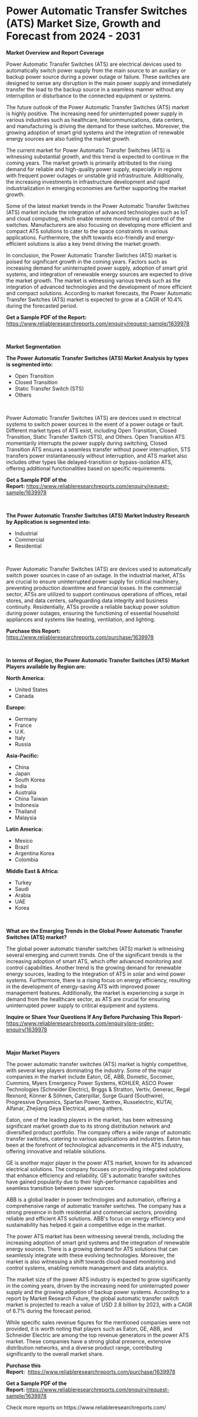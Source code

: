 <p><h1>Power Automatic Transfer Switches (ATS) Market Size, Growth and Forecast from 2024 - 2031</h1></p><p><strong>Market Overview and Report Coverage</strong></p>
<p><p>Power Automatic Transfer Switches (ATS) are electrical devices used to automatically switch power supply from the main source to an auxiliary or backup power source during a power outage or failure. These switches are designed to sense any disruption in the main power supply and immediately transfer the load to the backup source in a seamless manner without any interruption or disturbance to the connected equipment or systems.</p><p>The future outlook of the Power Automatic Transfer Switches (ATS) market is highly positive. The increasing need for uninterrupted power supply in various industries such as healthcare, telecommunications, data centers, and manufacturing is driving the demand for these switches. Moreover, the growing adoption of smart grid systems and the integration of renewable energy sources are also fueling the market growth.</p><p>The current market for Power Automatic Transfer Switches (ATS) is witnessing substantial growth, and this trend is expected to continue in the coming years. The market growth is primarily attributed to the rising demand for reliable and high-quality power supply, especially in regions with frequent power outages or unstable grid infrastructure. Additionally, the increasing investments in infrastructure development and rapid industrialization in emerging economies are further supporting the market growth.</p><p>Some of the latest market trends in the Power Automatic Transfer Switches (ATS) market include the integration of advanced technologies such as IoT and cloud computing, which enable remote monitoring and control of the switches. Manufacturers are also focusing on developing more efficient and compact ATS solutions to cater to the space constraints in various applications. Furthermore, the shift towards eco-friendly and energy-efficient solutions is also a key trend driving the market growth.</p><p>In conclusion, the Power Automatic Transfer Switches (ATS) market is poised for significant growth in the coming years. Factors such as increasing demand for uninterrupted power supply, adoption of smart grid systems, and integration of renewable energy sources are expected to drive the market growth. The market is witnessing various trends such as the integration of advanced technologies and the development of more efficient and compact solutions. According to market forecasts, the Power Automatic Transfer Switches (ATS) market is expected to grow at a CAGR of 10.4% during the forecasted period.</p></p>
<p><strong>Get a Sample PDF of the Report:</strong> <a href="https://www.reliableresearchreports.com/enquiry/request-sample/1639978">https://www.reliableresearchreports.com/enquiry/request-sample/1639978</a></p>
<p>&nbsp;</p>
<p><strong>Market Segmentation</strong></p>
<p><strong>The Power Automatic Transfer Switches (ATS) Market Analysis by types is segmented into:</strong></p>
<p><ul><li>Open Transition</li><li>Closed Transition</li><li>Static Transfer Switch (STS)</li><li>Others</li></ul></p>
<p>&nbsp;</p>
<p><p>Power Automatic Transfer Switches (ATS) are devices used in electrical systems to switch power sources in the event of a power outage or fault. Different market types of ATS exist, including Open Transition, Closed Transition, Static Transfer Switch (STS), and Others. Open Transition ATS momentarily interrupts the power supply during switching, Closed Transition ATS ensures a seamless transfer without power interruption, STS transfers power instantaneously without interruption, and ATS market also includes other types like delayed-transition or bypass-isolation ATS, offering additional functionalities based on specific requirements.</p></p>
<p><strong>Get a Sample PDF of the Report:</strong>&nbsp;<a href="https://www.reliableresearchreports.com/enquiry/request-sample/1639978">https://www.reliableresearchreports.com/enquiry/request-sample/1639978</a></p>
<p>&nbsp;</p>
<p><strong>The Power Automatic Transfer Switches (ATS) Market Industry Research by Application is segmented into:</strong></p>
<p><ul><li>Industrial</li><li>Commercial</li><li>Residential</li></ul></p>
<p>&nbsp;</p>
<p><p>Power Automatic Transfer Switches (ATS) are devices used to automatically switch power sources in case of an outage. In the industrial market, ATSs are crucial to ensure uninterrupted power supply for critical machinery, preventing production downtime and financial losses. In the commercial sector, ATSs are utilized to support continuous operations of offices, retail stores, and data centers, safeguarding data integrity and business continuity. Residentially, ATSs provide a reliable backup power solution during power outages, ensuring the functioning of essential household appliances and systems like heating, ventilation, and lighting.</p></p>
<p><strong>Purchase this Report:</strong>&nbsp; <a href="https://www.reliableresearchreports.com/purchase/1639978">https://www.reliableresearchreports.com/purchase/1639978</a></p>
<p>&nbsp;</p>
<p><strong>In terms of Region, the Power Automatic Transfer Switches (ATS) Market Players available by Region are:</strong></p>
<p>
    <p> <strong> North America: </strong>
        <ul>
            <li>United States</li>
            <li>Canada</li>
        </ul>
        </p> 
    <p> <strong> Europe: </strong>
        <ul>
            <li>Germany</li>
            <li>France</li>
            <li>U.K.</li>
            <li>Italy</li>
            <li>Russia</li>
        </ul>
        </p> 
    <p> <strong> Asia-Pacific: </strong>
        <ul>
            <li>China</li>
            <li>Japan</li>
            <li>South Korea</li>
            <li>India</li>
            <li>Australia</li>
            <li>China Taiwan</li>
            <li>Indonesia</li>
            <li>Thailand</li>
            <li>Malaysia</li>
        </ul>
        </p> 
    <p> <strong> Latin America: </strong>
        <ul>
            <li>Mexico</li>
            <li>Brazil</li>
            <li>Argentina Korea</li>
            <li>Colombia</li>
        </ul>
        </p> 
    <p> <strong> Middle East & Africa: </strong>
        <ul>
            <li>Turkey</li>
            <li>Saudi</li>
            <li>Arabia</li>
            <li>UAE</li>
            <li>Korea</li>
        </ul>
    </p>
    </p>
<p>&nbsp;</p>
<p><strong>What are the Emerging Trends in the Global Power Automatic Transfer Switches (ATS) market?</strong></p>
<p><p>The global power automatic transfer switches (ATS) market is witnessing several emerging and current trends. One of the significant trends is the increasing adoption of smart ATS, which offer advanced monitoring and control capabilities. Another trend is the growing demand for renewable energy sources, leading to the integration of ATS in solar and wind power systems. Furthermore, there is a rising focus on energy efficiency, resulting in the development of energy-saving ATS with improved power management features. Additionally, the market is experiencing a surge in demand from the healthcare sector, as ATS are crucial for ensuring uninterrupted power supply to critical equipment and systems.</p></p>
<p><strong>Inquire or Share Your Questions If Any Before Purchasing This Report</strong>- <a href="https://www.reliableresearchreports.com/enquiry/pre-order-enquiry/1639978">https://www.reliableresearchreports.com/enquiry/pre-order-enquiry/1639978</a></p>
<p>&nbsp;</p>
<p><strong>Major Market Players</strong></p>
<p><p>The power automatic transfer switches (ATS) market is highly competitive, with several key players dominating the industry. Some of the major companies in the market include Eaton, GE, ABB, Dometic, Socomec, Cummins, Myers Emergency Power Systems, KOHLER, ASCO Power Technologies (Schneider Electric), Briggs & Stratton, Vertiv, Generac, Regal Rexnord, Könner & Söhnen, Caterpillar, Surge Guard (Southwire), Progressive Dynamics, Spartan Power, Xantrex, Russelectric, KUTAI, Alfanar, Zhejiang Geya Electrical, among others.</p><p>Eaton, one of the leading players in the market, has been witnessing significant market growth due to its strong distribution network and diversified product portfolio. The company offers a wide range of automatic transfer switches, catering to various applications and industries. Eaton has been at the forefront of technological advancements in the ATS industry, offering innovative and reliable solutions.</p><p>GE is another major player in the power ATS market, known for its advanced electrical solutions. The company focuses on providing integrated solutions that enhance efficiency and reliability. GE's automatic transfer switches have gained popularity due to their high-performance capabilities and seamless transition between power sources.</p><p>ABB is a global leader in power technologies and automation, offering a comprehensive range of automatic transfer switches. The company has a strong presence in both residential and commercial sectors, providing reliable and efficient ATS solutions. ABB's focus on energy efficiency and sustainability has helped it gain a competitive edge in the market.</p><p>The power ATS market has been witnessing several trends, including the increasing adoption of smart grid systems and the integration of renewable energy sources. There is a growing demand for ATS solutions that can seamlessly integrate with these evolving technologies. Moreover, the market is also witnessing a shift towards cloud-based monitoring and control systems, enabling remote management and data analytics.</p><p>The market size of the power ATS industry is expected to grow significantly in the coming years, driven by the increasing need for uninterrupted power supply and the growing adoption of backup power systems. According to a report by Market Research Future, the global automatic transfer switch market is projected to reach a value of USD 2.8 billion by 2023, with a CAGR of 6.7% during the forecast period.</p><p>While specific sales revenue figures for the mentioned companies were not provided, it is worth noting that players such as Eaton, GE, ABB, and Schneider Electric are among the top revenue generators in the power ATS market. These companies have a strong global presence, extensive distribution networks, and a diverse product range, contributing significantly to the overall market share.</p></p>
<p><strong>Purchase this Report:</strong>&nbsp;&nbsp;<a href="https://www.reliableresearchreports.com/purchase/1639978">https://www.reliableresearchreports.com/purchase/1639978</a></p>
<p></p>
<p><strong>Get a Sample PDF of the Report:</strong>&nbsp;<a href="https://www.reliableresearchreports.com/enquiry/request-sample/1639978">https://www.reliableresearchreports.com/enquiry/request-sample/1639978</a></p>
<p>Check more reports on https://www.reliableresearchreports.com/</p>